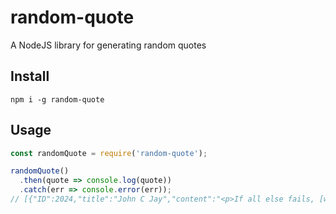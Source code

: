 # random-quote
A NodeJS library for generating random quotes

## Install
`npm i -g random-quote`

## Usage
```js
const randomQuote = require('random-quote');

randomQuote()
  .then(quote => console.log(quote))
  .catch(err => console.error(err));
// [{"ID":2024,"title":"John C Jay","content":"<p>If all else fails, [working harder than anyone else] is the greatest competitive advantage of any career.</p>\n","link":"https://quotesondesign.com/john-c-jay/"}]
```
